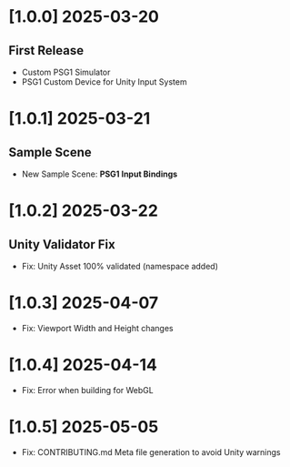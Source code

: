 
# [1.0.0] 2025-03-20

## First Release

- Custom PSG1 Simulator
- PSG1 Custom Device for Unity Input System

# [1.0.1] 2025-03-21

## Sample Scene

- New Sample Scene: **PSG1 Input Bindings**

# [1.0.2] 2025-03-22

## Unity Validator Fix

- Fix: Unity Asset 100% validated (namespace added)

# [1.0.3] 2025-04-07

- Fix: Viewport Width and Height changes

# [1.0.4] 2025-04-14

- Fix: Error when building for WebGL

# [1.0.5] 2025-05-05

- Fix: CONTRIBUTING.md Meta file generation to avoid Unity warnings
